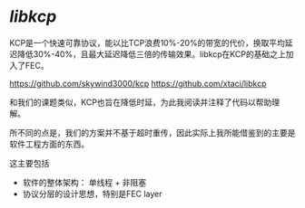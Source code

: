 # ***libkcp***

KCP是一个快速可靠协议，能以比TCP浪费10%-20%的带宽的代价，换取平均延迟降低30%-40%，且最大延迟降低三倍的传输效果。libkcp在KCP的基础之上加入了FEC。

https://github.com/skywind3000/kcp
https://github.com/xtaci/libkcp

和我们的课题类似，KCP也旨在降低时延，为此我阅读并注释了代码以帮助理解。

所不同的点是，我们的方案并不基于超时重传，因此实际上我所能借鉴到的主要是软件工程方面的东西。

这主要包括

* 软件的整体架构： 单线程 + 非阻塞
* 协议分层的设计思想，特别是FEC layer